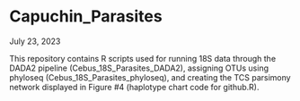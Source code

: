 # Capuchin_Parasites

July 23, 2023

This repository contains R scripts used for running 18S data through the DADA2 pipeline (Cebus_18S_Parasites_DADA2), assigning OTUs using phyloseq (Cebus_18S_Parasites_phyloseq), and creating the TCS parsimony network displayed in Figure #4 (haplotype chart code for github.R). 
